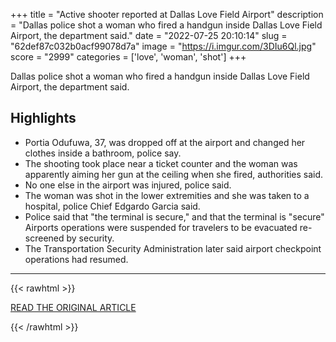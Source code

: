 +++
title = "Active shooter reported at Dallas Love Field Airport"
description = "Dallas police shot a woman who fired a handgun inside Dallas Love Field Airport, the department said."
date = "2022-07-25 20:10:14"
slug = "62def87c032b0acf99078d7a"
image = "https://i.imgur.com/3DIu6Ql.jpg"
score = "2999"
categories = ['love', 'woman', 'shot']
+++

Dallas police shot a woman who fired a handgun inside Dallas Love Field Airport, the department said.

## Highlights

- Portia Odufuwa, 37, was dropped off at the airport and changed her clothes inside a bathroom, police say.
- The shooting took place near a ticket counter and the woman was apparently aiming her gun at the ceiling when she fired, authorities said.
- No one else in the airport was injured, police said.
- The woman was shot in the lower extremities and she was taken to a hospital, police Chief Edgardo Garcia said.
- Police said that "the terminal is secure," and that the terminal is "secure" Airports operations were suspended for travelers to be evacuated re-screened by security.
- The Transportation Security Administration later said airport checkpoint operations had resumed.

---

{{< rawhtml >}}
  <p class="article-category">
    <a target="_blank" href="https://abcnews.go.com/US/active-shooter-reported-dallas-love-field-airport/story?id=87009563">READ THE ORIGINAL ARTICLE</a>
  </p>
{{< /rawhtml >}}
